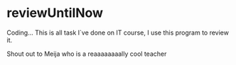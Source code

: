 # reviewUntilNow

Coding...
This is all task I`ve done on IT course, I use this program to review it.





Shout out to Meija who is a reaaaaaaaally cool teacher 
